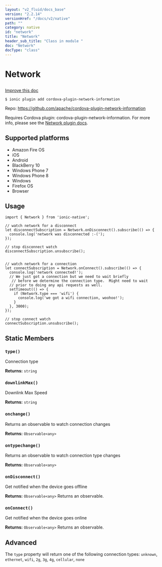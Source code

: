 ```yaml
---
layout: "v2_fluid/docs_base"
version: "2.2.14"
versionHref: "/docs/v2/native"
path: ""
category: native
id: "network"
title: "Network"
header_sub_title: "Class in module "
doc: "Network"
docType: "class"
---
```








<h1 class="api-title">
  
  Network
  

  

  

</h1>

<a class="improve-v2-docs" href="http://github.com/driftyco/ionic-native/edit/master/src/plugins/network.ts#L4">
  Improve this doc
</a>



<!-- decorators -->


<pre><code>$ ionic plugin add cordova-plugin-network-information</code></pre>
<p>Repo:
  <a href="https://github.com/apache/cordova-plugin-network-information">
    https://github.com/apache/cordova-plugin-network-information
  </a>
</p>

<!-- description -->

<p>Requires Cordova plugin: cordova-plugin-network-information. For more info, please see the <a href="https://github.com/apache/cordova-plugin-network-information">Network plugin docs</a>.</p>


<!-- @platforms tag -->
<h2>Supported platforms</h2>

<ul>
  <li>Amazon Fire OS</li><li>iOS</li><li>Android</li><li>BlackBerry 10</li><li>Windows Phone 7</li><li>Windows Phone 8</li><li>Windows</li><li>Firefox OS</li><li>Browser</li>
</ul>

<!-- @platforms tag end -->


<!-- @usage tag -->

<h2>Usage</h2>

<pre><code class="lang-typescript">import { Network } from &#39;ionic-native&#39;;

// watch network for a disconnect
let disconnectSubscription = Network.onDisconnect().subscribe(() =&gt; {
  console.log(&#39;network was disconnected :-(&#39;);
});

// stop disconnect watch
disconnectSubscription.unsubscribe();


// watch network for a connection
let connectSubscription = Network.onConnect().subscribe(() =&gt; {
  console.log(&#39;network connected!&#39;); 
  // We just got a connection but we need to wait briefly
   // before we determine the connection type.  Might need to wait 
  // prior to doing any api requests as well.
  setTimeout(() =&gt; {
    if (Network.type === &#39;wifi&#39;) {
      console.log(&#39;we got a wifi connection, woohoo!&#39;);
    }
  }, 3000);
});

// stop connect watch
connectSubscription.unsubscribe();
</code></pre>




<!-- @property tags -->


<h2>Static Members</h2>

<div id="type"></div>
<h3><code>type()</code>
  
</h3>


Connection type






<div class="return-value" markdown="1">
  <i class="icon ion-arrow-return-left"></i>
  <b>Returns:</b> 
<code>string</code> 
</div>



<div id="downlinkMax"></div>
<h3><code>downlinkMax()</code>
  
</h3>


Downlink Max Speed






<div class="return-value" markdown="1">
  <i class="icon ion-arrow-return-left"></i>
  <b>Returns:</b> 
<code>string</code> 
</div>



<div id="onchange"></div>
<h3><code>onchange()</code>
  
</h3>


Returns an observable to watch connection changes






<div class="return-value" markdown="1">
  <i class="icon ion-arrow-return-left"></i>
  <b>Returns:</b> 
<code>Observable&lt;any&gt;</code> 
</div>



<div id="ontypechange"></div>
<h3><code>ontypechange()</code>
  
</h3>


Returns an observable to watch connection type changes






<div class="return-value" markdown="1">
  <i class="icon ion-arrow-return-left"></i>
  <b>Returns:</b> 
<code>Observable&lt;any&gt;</code> 
</div>



<div id="onDisconnect"></div>
<h3><code>onDisconnect()</code>
  
</h3>




Get notified when the device goes offline






<div class="return-value" markdown="1">
  <i class="icon ion-arrow-return-left"></i>
  <b>Returns:</b> 
<code>Observable&lt;any&gt;</code> Returns an observable.
</div>



<div id="onConnect"></div>
<h3><code>onConnect()</code>
  
</h3>




Get notified when the device goes online






<div class="return-value" markdown="1">
  <i class="icon ion-arrow-return-left"></i>
  <b>Returns:</b> 
<code>Observable&lt;any&gt;</code> Returns an observable.
</div>




<!-- methods on the class -->

<h2><a class="anchor" name="advanced" href="#advanced"></a>Advanced</h2>
<p>The <code>type</code> property will return one of the following connection types: <code>unknown</code>, <code>ethernet</code>, <code>wifi</code>, <code>2g</code>, <code>3g</code>, <code>4g</code>, <code>cellular</code>, <code>none</code></p>


<!-- other classes -->

<!-- end other classes -->

<!-- interfaces -->

<!-- end interfaces -->

<!-- related link --><!-- end content block -->


<!-- end body block -->

